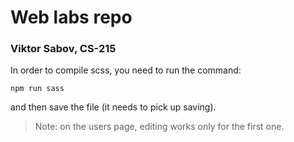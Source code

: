 # Web labs repo
### Viktor Sabov, CS-215

In order to compile scss, you need to run the command:
```
npm run sass
```
and then save the file (it needs to pick up saving).

> Note: on the users page, editing works only for the first one.
